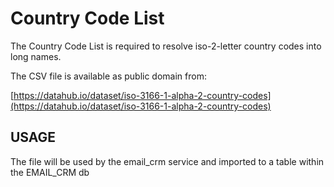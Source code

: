 Country Code List
===================

The Country Code List is required to resolve iso-2-letter country codes into long names.

The CSV file is available as public domain from:

[https://datahub.io/dataset/iso-3166-1-alpha-2-country-codes](https://datahub.io/dataset/iso-3166-1-alpha-2-country-codes)

USAGE
-----
The file will be used by the email_crm service and imported to a table within the EMAIL_CRM db